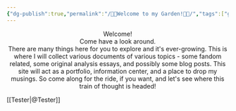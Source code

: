 ```yaml
---
{"dg-publish":true,"permalink":"/🪻🌸Welcome to my Garden!📖👋/","tags":["gardenEntry"],"noteIcon":"", "id:"home""}
---
```


<center>Welcome!</center>

<center>Come have a look around.</center>

<center>There are many things here for you to explore and it's ever-growing. This is where I will collect various documents of various topics - some fandom related, some original analysis essays, and possibly some blog posts. This site will act as a portfolio, information center, and a place to drop my musings. So come along for the ride, if you want, and let's see where this train of thought is headed!</center>

[[Tester\|@Tester]]
